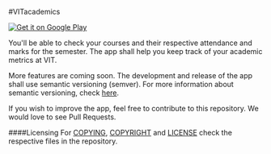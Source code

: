 #VITacademics

<a href="https://play.google.com/store/apps/details?id=com.karthikb351.vitinfo2">
  <img alt="Get it on Google Play"
       src="https://developer.android.com/images/brand/en_generic_rgb_wo_60.png" />
</a>

You'll be able to check your courses and their respective attendance and marks for the semester. The app shall help you keep track of your academic metrics at VIT.

More features are coming soon. The development and release of the app shall use semantic versioning (semver). For more information about semantic versioning, check [here](http://semver.org/).

If you wish to improve the app, feel free to contribute to this repository. We would love to see Pull Requests.

####Licensing
For [COPYING](https://github.com/saurabhsjoshi/VITacademics-for-Android/blob/master/COPYING), [COPYRIGHT](https://github.com/saurabhsjoshi/VITacademics-for-Android/blob/master/COPYRIGHT) and [LICENSE](https://github.com/saurabhsjoshi/VITacademics-for-Android/blob/master/LICENSE) check the respective files in the repository.
